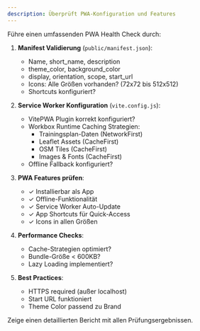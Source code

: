 ```yaml
---
description: Überprüft PWA-Konfiguration und Features
---
```


Führe einen umfassenden PWA Health Check durch:

1. **Manifest Validierung** (`public/manifest.json`):
   - Name, short_name, description
   - theme_color, background_color
   - display, orientation, scope, start_url
   - Icons: Alle Größen vorhanden? (72x72 bis 512x512)
   - Shortcuts konfiguriert?

2. **Service Worker Konfiguration** (`vite.config.js`):
   - VitePWA Plugin korrekt konfiguriert?
   - Workbox Runtime Caching Strategien:
     * Trainingsplan-Daten (NetworkFirst)
     * Leaflet Assets (CacheFirst)
     * OSM Tiles (CacheFirst)
     * Images & Fonts (CacheFirst)
   - Offline Fallback konfiguriert?

3. **PWA Features prüfen**:
   - ✓ Installierbar als App
   - ✓ Offline-Funktionalität
   - ✓ Service Worker Auto-Update
   - ✓ App Shortcuts für Quick-Access
   - ✓ Icons in allen Größen

4. **Performance Checks**:
   - Cache-Strategien optimiert?
   - Bundle-Größe < 600KB?
   - Lazy Loading implementiert?

5. **Best Practices**:
   - HTTPS required (außer localhost)
   - Start URL funktioniert
   - Theme Color passend zu Brand

Zeige einen detaillierten Bericht mit allen Prüfungsergebnissen.
